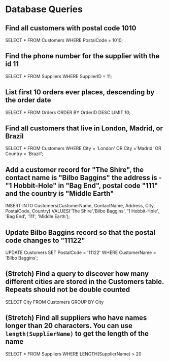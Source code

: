 # Database Queries

## Find all customers with postal code 1010
SELECT * FROM Customers
WHERE PostalCode = 1010;

## Find the phone number for the supplier with the id 11
SELECT * FROM Suppliers
WHERE SupplierID = 11;

## List first 10 orders ever places, descending by the order date
SELECT * FROM Orders
ORDER BY OrderID DESC
LIMIT 10;

## Find all customers that live in London, Madrid, or Brazil
SELECT * FROM Customers
WHERE City = 'London' OR City ='Madrid' OR Country = 'Brazil';

## Add a customer record for "The Shire", the contact name is "Bilbo Baggins" the address is -"1 Hobbit-Hole" in "Bag End", postal code "111" and the country is "Middle Earth"
INSERT INTO Customers(CustomerName, ContactName, Address, City, PostalCode, Country)
VALUES('The Shire','Bilbo Baggins', '1 Hobbit-Hole', 'Bag End', '111', 'Middle Earth');

## Update Bilbo Baggins record so that the postal code changes to "11122"
UPDATE Customers
SET PostalCode = '11122'
WHERE CustomerName = 'Bilbo Baggins';

## (Stretch) Find a query to discover how many different cities are stored in the Customers table. Repeats should not be double counted
SELECT City FROM Customers GROUP BY City

## (Stretch) Find all suppliers who have names longer than 20 characters. You can use `length(SupplierName)` to get the length of the name
SELECT * FROM Suppliers WHERE LENGTH(SupplierName) > 20
